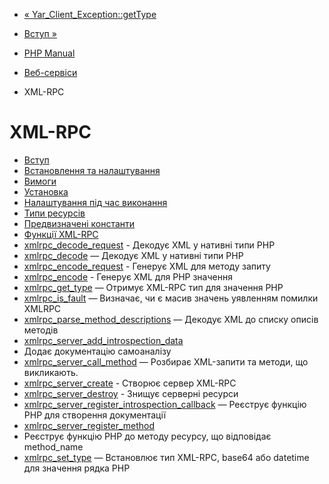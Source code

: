 - [« Yar_Client_Exception::getType](yar-client-exception.gettype.md)
- [Вступ »](intro.xmlrpc.md)

- [PHP Manual](index.md)
- [Веб-сервіси](refs.webservice.md)
- XML-RPC

# XML-RPC

- [Вступ](intro.xmlrpc.md)
- [Встановлення та налаштування](xmlrpc.setup.md)
- [Вимоги](xmlrpc.requirements.md)
- [Установка](xmlrpc.installation.md)
- [Налаштування під час виконання](xmlrpc.configuration.md)
- [Типи ресурсів](xmlrpc.resources.md)
- [Предвизначені константи](xmlrpc.constants.md)
- [Функції XML-RPC](ref.xmlrpc.md)
- [xmlrpc_decode_request](function.xmlrpc-decode-request.md) -
Декодує XML у нативні типи PHP
- [xmlrpc_decode](function.xmlrpc-decode.md) — Декодує XML у
нативні типи PHP
- [xmlrpc_encode_request](function.xmlrpc-encode-request.md) -
Генерує XML для методу запиту
- [xmlrpc_encode](function.xmlrpc-encode.md) - Генерує XML
для PHP значення
- [xmlrpc_get_type](function.xmlrpc-get-type.md) — Отримує
XML-RPC тип для значення PHP
- [xmlrpc_is_fault](function.xmlrpc-is-fault.md) — Визначає,
чи є масив значень уявленням помилки XMLRPC
- [xmlrpc_parse_method_descriptions](function.xmlrpc-parse-method-descriptions.md)
— Декодує XML до списку описів методів
- [xmlrpc_server_add_introspection_data](function.xmlrpc-server-add-introspection-data.md)
- Додає документацію самоаналізу
- [xmlrpc_server_call_method](function.xmlrpc-server-call-method.md)
— Розбирає XML-запити та методи, що викликають.
- [xmlrpc_server_create](function.xmlrpc-server-create.md) -
Створює сервер XML-RPC
- [xmlrpc_server_destroy](function.xmlrpc-server-destroy.md) -
Знищує серверні ресурси
- [xmlrpc_server_register_introspection_callback](function.xmlrpc-server-register-introspection-callback.md)
— Реєструє функцію PHP для створення документації
- [xmlrpc_server_register_method](function.xmlrpc-server-register-method.md)
- Реєструє функцію PHP до методу ресурсу, що відповідає
method_name
- [xmlrpc_set_type](function.xmlrpc-set-type.md) — Встановлює
тип XML-RPC, base64 або datetime для значення рядка PHP

